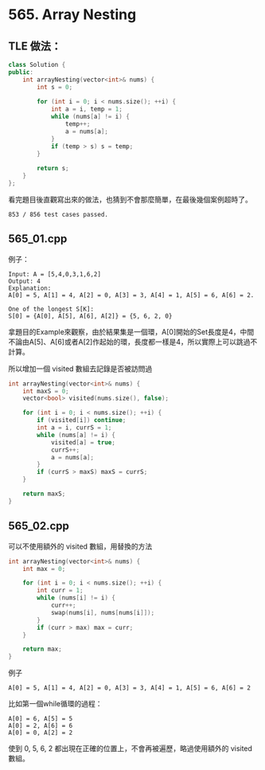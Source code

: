 # 565. Array Nesting

## TLE 做法：

```cpp
class Solution {
public:
    int arrayNesting(vector<int>& nums) {
        int s = 0;
        
        for (int i = 0; i < nums.size(); ++i) {
            int a = i, temp = 1;
            while (nums[a] != i) {
                temp++;
                a = nums[a];
            }
            if (temp > s) s = temp;
        }
        
        return s;
    }
};

```
看完題目後直觀寫出來的做法，也猜到不會那麼簡單，在最後幾個案例超時了。
```
853 / 856 test cases passed.
```

## 565_01.cpp
例子：
```
Input: A = [5,4,0,3,1,6,2]
Output: 4
Explanation: 
A[0] = 5, A[1] = 4, A[2] = 0, A[3] = 3, A[4] = 1, A[5] = 6, A[6] = 2.

One of the longest S[K]:
S[0] = {A[0], A[5], A[6], A[2]} = {5, 6, 2, 0}
```
拿題目的Example來觀察，由於結果集是一個環，A[0]開始的Set長度是4，中間不論由A[5]、A[6]或者A[2]作起始的環，長度都一樣是4，所以實際上可以跳過不計算。

所以增加一個 visited 數組去記錄是否被訪問過
```cpp
int arrayNesting(vector<int>& nums) {
    int maxS = 0;
    vector<bool> visited(nums.size(), false);

    for (int i = 0; i < nums.size(); ++i) {
        if (visited[i]) continue;
        int a = i, currS = 1;
        while (nums[a] != i) {
            visited[a] = true;
            currS++;
            a = nums[a];
        }
        if (currS > maxS) maxS = currS;
    }

    return maxS;
}
```

## 565_02.cpp
可以不使用額外的 visited 數組，用替換的方法
```cpp
int arrayNesting(vector<int>& nums) {
    int max = 0;

    for (int i = 0; i < nums.size(); ++i) {
        int curr = 1;
        while (nums[i] != i) {
            curr++;
            swap(nums[i], nums[nums[i]]);
        }
        if (curr > max) max = curr;
    }

    return max;
}
```

例子
```
A[0] = 5, A[1] = 4, A[2] = 0, A[3] = 3, A[4] = 1, A[5] = 6, A[6] = 2
```
比如第一個while循環的過程：
```
A[0] = 6, A[5] = 5
A[0] = 2, A[6] = 6
A[0] = 0, A[2] = 2
```
使到 0, 5, 6, 2 都出現在正確的位置上，不會再被遍歷，略過使用額外的 visited 數組。
